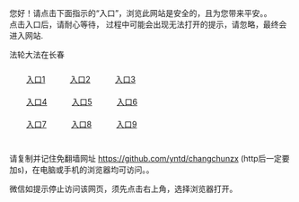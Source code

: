 您好！请点击下面指示的“入口”，浏览此网站是安全的，且为您带来平安。。 <br/>
点击入口后，请耐心等待， 过程中可能会出现无法打开的提示，请忽略，最终会进入网站. </br>

法轮大法在长春<br/>
<div style="padding:10px"><a style="margin:20px" target="_blank" href="https://dyg9p8xvpgf0i.cloudfront.net/2Qpsp?yipaljg" id="ccLink1" rel="nofollow">入口1</a> <a target="_blank" style="margin:20px" href="https://dv8q8jh94psx0.cloudfront.net/2Qpsp?raxno" id="ccLink2" rel="nofollow">入口2</a> <a style="margin:20px" target="_blank" href="https://d2lt4p8yrdl1wl.cloudfront.net/2Qpsp?dtvplun" id="ccLink3" rel="nofollow">入口3</a></div>

<div style="padding:10px" ><a style="margin:20px" target="_blank" href="https://dyg9p8xvpgf0i.cloudfront.net/2Qpsp?yipaljg" id="ccLink4" rel="nofollow">入口4</a> <a style="margin:20px" href="https://dv8q8jh94psx0.cloudfront.net/2Qpsp?raxno" target="_blank" id="ccLink5" rel="nofollow">入口5</a> <a style="margin:20px" href="https://d2lt4p8yrdl1wl.cloudfront.net/2Qpsp?dtvplun" target="_blank" id="ccLink6" rel="nofollow">入口6</a></div>

<div style="padding:10px"><a style="margin:20px" target="_blank" href="https://dyg9p8xvpgf0i.cloudfront.net/2Qpsp?yipaljg" id="ccLink7" rel="nofollow">入口7</a> <a style="margin:20px" href="https://dv8q8jh94psx0.cloudfront.net/2Qpsp?raxno" target="_blank" id="ccLink8" rel="nofollow">入口8</a> <a style="margin:20px" target="_blank" href="https://d2lt4p8yrdl1wl.cloudfront.net/2Qpsp?dtvplun" id="ccLink9" rel="nofollow">入口9</a></div>

<br/>



请复制并记住免翻墙网址 https://github.com/yntd/changchunzx (http后一定要加s)，在电脑或手机的浏览器均可访问。。<br/>

微信如提示停止访问该网页，须先点击右上角，选择浏览器打开。
